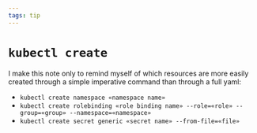 ```yaml
---
tags: tip
---
```


# `kubectl create`
I make this note only to remind myself of which resources are more easily created through a simple imperative command than through a full yaml:

* `kubectl create namespace «namespace name»`
* `kubectl create rolebinding «role binding name» --role=«role» --group=«group» --namespace=«namespace»`
* `kubectl create secret generic «secret name» --from-file=«file»`
